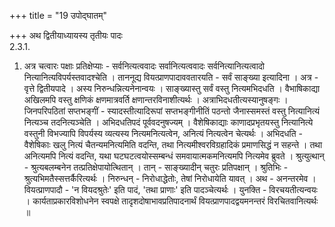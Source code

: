 +++
title = "19 उपोद्घातम्"

+++
अथ द्वितीयाध्यायस्य तृतीयः पादः  
2.3.1.  
 1. अत्र चत्वारः पक्षाः प्रतिक्षेप्याः - सर्वनित्यत्ववादः सर्वानित्यत्ववादः सर्वनित्यानित्यत्वादो नित्यानित्यविपर्यस्तवादश्चेति । ताननूद्य वियत्प्राणपादाववतारयति - सर्वं साङ्ख्या इत्यादिना । अत्र - वृत्ते द्वितीयपादे । अस्य निरुन्धन्नित्यनेनान्वयः । साङ्ख्यास्तु सर्वं वस्तु नित्यमभिदधति । वैभाषिकाद्या अखिलमपि वस्तु क्षणिकं क्षणमात्रवर्ति क्षणान्तरविनाशीत्यर्थः । अत्राभिदधतीत्यस्यानुषङ्गः । जिनपरिपठितां सप्तभङ्गीं - स्यादस्तीत्यादिरूपां सप्तभङ्गीनीतिं पठन्तो जैनास्समस्तं वस्तु नित्यानित्यं नित्यञ्च तदनित्यञ्चेति । अभिदधतिपदं पूर्ववदनुषज्यम् । वैशेषिकाद्याः काणादप्रभृतयस्तु नित्यानित्ये वस्तुनी विभज्यापि विपर्यस्य व्यत्यस्य नित्यमनित्यत्वेन, अनित्यं नित्यत्वेन चेत्यर्थः । अभिदधति - वैशेषिकाः खलु नित्यं चैतन्यमनित्यमिति वदन्ति, तथा नित्यमीश्वरविग्रहादिकं प्रमाणसिद्धं न सहन्ते । तथा अनित्यमपि नित्यं वदन्ति, यथा घटघटत्वयोस्सम्बन्धं समवायात्मकमनित्यमपि नित्यमेव ब्रुवते । श्रुत्युत्थान् - श्रुत्यबलम्बनेन तत्प्रतिक्षेपायोत्थितान् । तान् - साङ्ख्यादीन् चतुरः प्रतिपक्षान् । श्रुतिभिः - श्रुत्यभिमतैस्सत्तर्कैरित्यर्थः । निरुन्धन् - निरोधाद्धेतोः, तेषां निरोधायेति यावत् । अथ - अनन्तरमेव । वियत्प्राणपादौ - 'न वियदश्रुतेः' इति पादं, 'तथा प्राणाः' इति पादञ्चेत्यर्थः । युनक्ति - विरचयतीत्यन्वयः । कार्यताप्रकारविशोधनेन स्वपक्षे तादृशदोषाभावप्रतिपादनार्थं वियत्प्राणपादद्वयमनन्तरं विरचितवानित्यर्थः ॥